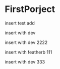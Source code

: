 # FirstPorject

insert test add

insert with dev

insert with dev 2222

insert with featherb 111

insert with dev 333

